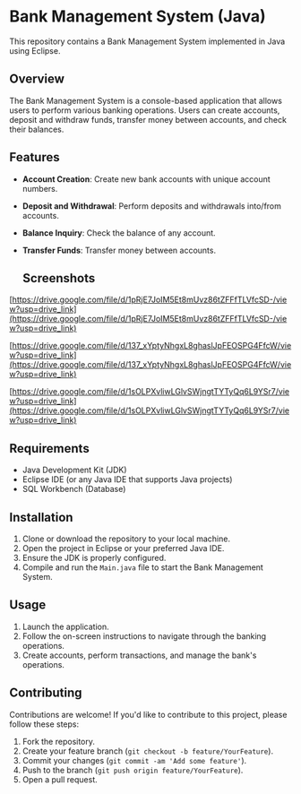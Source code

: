 # Bank Management System (Java)

This repository contains a Bank Management System implemented in Java using Eclipse.

## Overview

The Bank Management System is a console-based application that allows users to perform various banking operations. Users can create accounts, deposit and withdraw funds, transfer money between accounts, and check their balances.

## Features

- **Account Creation**: Create new bank accounts with unique account numbers.
- **Deposit and Withdrawal**: Perform deposits and withdrawals into/from accounts.
- **Balance Inquiry**: Check the balance of any account.
- **Transfer Funds**: Transfer money between accounts.

  ## Screenshots

[https://drive.google.com/file/d/1pRjE7JoIM5Et8mUvz86tZFFfTLVfcSD-/view?usp=drive_link](https://drive.google.com/file/d/1pRjE7JoIM5Et8mUvz86tZFFfTLVfcSD-/view?usp=drive_link)


[https://drive.google.com/file/d/137_xYptyNhgxL8ghaslJpFEOSPG4FfcW/view?usp=drive_link](https://drive.google.com/file/d/137_xYptyNhgxL8ghaslJpFEOSPG4FfcW/view?usp=drive_link)



[https://drive.google.com/file/d/1sOLPXvliwLGlvSWjngtTYTyQq6L9YSr7/view?usp=drive_link](https://drive.google.com/file/d/1sOLPXvliwLGlvSWjngtTYTyQq6L9YSr7/view?usp=drive_link)


## Requirements

- Java Development Kit (JDK)
- Eclipse IDE (or any Java IDE that supports Java projects)
- SQL Workbench (Database)
  
## Installation

1. Clone or download the repository to your local machine.
2. Open the project in Eclipse or your preferred Java IDE.
3. Ensure the JDK is properly configured.
4. Compile and run the `Main.java` file to start the Bank Management System.

## Usage

1. Launch the application.
2. Follow the on-screen instructions to navigate through the banking operations.
3. Create accounts, perform transactions, and manage the bank's operations.

## Contributing

Contributions are welcome! If you'd like to contribute to this project, please follow these steps:

1. Fork the repository.
2. Create your feature branch (`git checkout -b feature/YourFeature`).
3. Commit your changes (`git commit -am 'Add some feature'`).
4. Push to the branch (`git push origin feature/YourFeature`).
5. Open a pull request.

